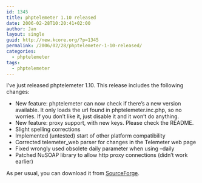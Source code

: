 ```yaml
---
id: 1345
title: phptelemeter 1.10 released
date: 2006-02-28T10:20:41+02:00
author: Jan
layout: single
guid: http://new.kcore.org/?p=1345
permalink: /2006/02/28/phptelemeter-1-10-released/
categories:
  - phptelemeter
tags:
  - phptelemeter
---
```

I&#8217;ve just released phptelemeter 1.10. This release includes the following changes:

  * New feature: phptelemeter can now check if there&#8217;s a new version available. It only loads the url found in phptelemeter.inc.php, so no worries. If you don&#8217;t like it, just disable it and it won&#8217;t do anything.
  * New feature: proxy support, with new keys. Please check the README.
  * Slight spelling corrections
  * Implemented (untested) start of other platform compatibility
  * Corrected telemeter_web parser for changes in the Telemeter web page
  * Fixed wrongly used obsolete daily parameter when using &#8211;daily
  * Patched NuSOAP library to allow http proxy connections (didn&#8217;t work earlier)

As per usual, you can download it from <a href="http://sourceforge.net/projects/phptelemeter" target="_blank">SourceForge</a>.